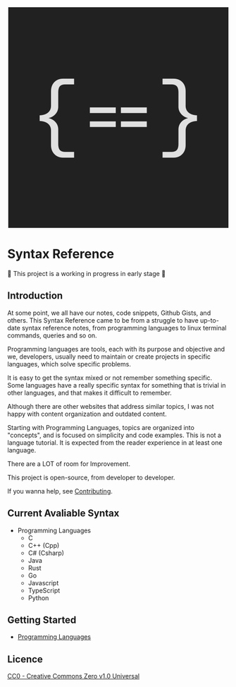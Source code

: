 
<div align="center" class="hero">
  <img src="/assets/img/Logo.png">
</div>

# Syntax Reference

:construction: This project is a working in progress in early stage :construction:

## Introduction

At some point, we all have our notes, code snippets, Github Gists, and others. This Syntax Reference came to be from a struggle to have up-to-date syntax reference notes, from programming languages to linux terminal commands, queries and so on.

Programming languages are tools, each with its purpose and objective and we, developers, usually need to maintain or create projects in specific languages, which solve specific problems.

It is easy to get the syntax mixed or not remember something specific. Some languages have a really specific syntax for something that is trivial in other languages, and that makes it difficult to remember.

Although there are other websites that address similar topics, I was not happy with content organization and outdated content.

Starting with Programming Languages, topics are organized into "concepts", and is focused on simplicity and code examples. This is not a language tutorial. It is expected from the reader experience in at least one language.

There are a LOT of room for Improvement.

This project is open-source, from developer to developer.

If you wanna help, see [Contributing](CONTRIBUTING.md).

## Current Avaliable Syntax

- Programming Languages
  - C
  - C++ (Cpp)
  - C# (Csharp)
  - Java
  - Rust
  - Go
  - Javascript
  - TypeScript
  - Python

## Getting Started

- [Programming Languages](programming-languages/README.md)

## Licence

[CC0 - Creative Commons Zero v1.0 Universal](https://choosealicense.com/licenses/cc0-1.0/)
